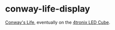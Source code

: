 # conway-life-display

[Conway's Life](https://en.wikipedia.org/wiki/Conway%27s_Game_of_Life), eventually on the [4tronix LED Cube](https://shop.4tronix.co.uk/products/cubebit).